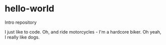 # hello-world
Intro repository

I just like to code.  Oh, and ride motorcycles - I'm a hardcore biker.  Oh yeah, I really like dogs.
